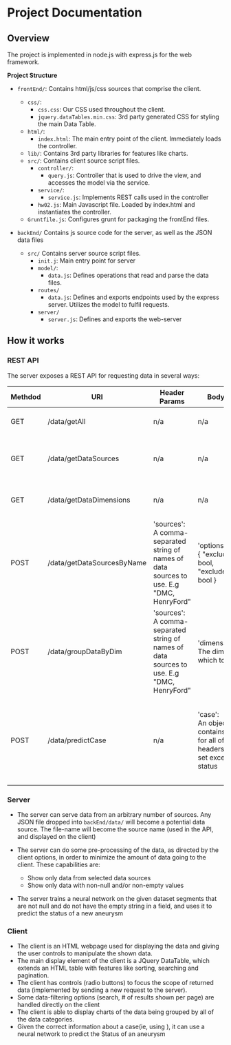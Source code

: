 # Project Documentation

## Overview

The project is implemented in node.js with express.js for the web framework. 

**Project Structure**

* `frontEnd/`: Contains html/js/css sources that comprise the client.
    * `css/`: 
        * `css.css`: Our CSS used throughout the client.
        * `jquery.dataTables.min.css`: 3rd party generated CSS for styling the main Data Table.
    * `html/`:
        * `index.html`: The main entry point of the client. Immediately loads the controller.
    * `lib/`: Contains 3rd party libraries for features like charts. 
    * `src/`: Contains client source script files.
        * `controller/`:
            * `query.js`: Controller that is used to drive the view, and accesses the model via the service.
        * `service/`:
            * `service.js`: Implements REST calls used in the controller
        * `hw02.js`: Main Javascript file. Loaded by index.html and instantiates the controller. 
    * `Gruntfile.js`: Configures grunt for packaging the frontEnd files. 

* `backEnd/` Contains js source code for the server, as well as the JSON data files
    * `src/` Contains server source script files.
        * `init.j`: Main entry point for server    
        * `model/`: 
            * `data.js`: Defines operations that read and parse the data files. 
        * `routes/`
            * `data.js`: Defines and exports endpoints used by the express server. Utilizes the model to fulfil requests.
        * `server/`
            * `server.js`: Defines and exports the web-server

## How it works

### REST API

The server exposes a REST API for requesting data in several ways:

	
| Methdod | URI                      | Header Params | Body Params  | Description       |
| --------|--------------------------|------------------------|-------------------|-------------------|
| GET     |/data/getAll              | n/a                    | n/a               |returns data from all sources  |
| GET     |/data/getDataSources      | n/a                    | n/a               |returns a list of available data source names  |
| GET     |/data/getDataDimensions      | n/a                    | n/a               |returns a list of all data dimensions  |
| POST    |/data/getDataSourcesByName| 'sources': <br> A comma-separated string of names of data sources to use. E.g "DMC, HenryFord" | 'options':<br> { "excludeNull": bool, "excludeEmptyStr": bool } |returns data *only* from the data sets in *sources*, and prunes data according to the *options* set  |
| POST     |/data/groupDataByDim      | 'sources': <br> A comma-separated string of names of data sources to use. E.g "DMC, HenryFord" | 'dimension': <br> The dimension by which to group by |returns a a data set that is grouped by a given dimension  |
| POST     |/data/predictCase     | n/a                    | 'case': <br> An object that contains the values for all of the headers in the data set except for status |returns the neural network's answer to whether or not a new case would be ruptured or un-ruptured  |

### Server 

* The server can serve data from an arbitrary number of sources. Any JSON file dropped into `backEnd/data/` 
will become a potential data source. The file-name will become the source name (used in the API, and displayed
on the client)

* The server can do some pre-processing of the data, as directed by the client options, in order to minimize the
amount of data going to the client. These capabilities are:
    * Show only data from selected data sources
    * Show only data with non-null and/or non-empty values

* The server trains a neural network on the given dataset segments that are not null and do not have the empty string in a field, and uses it to predict the status of a new aneurysm
    
### Client

* The client is an HTML webpage used for displaying the data and giving the user controls to manipulate the shown data.
* The main display element of the client is a JQuery DataTable, which extends an HTML table with features like sorting,
searching and pagination. 
* The client has controls (radio buttons) to focus the scope of returned data (implemented by sending a new 
request to the server).
* Some data-filtering options (search, # of results shown per page) are handled directly on the client
* The client is able to display charts of the data being grouped by all of the data categories.
* Given the correct information about a case(ie, using ), it can use a neural network to predict the Status of an aneurysm
